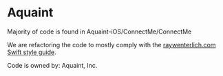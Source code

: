 # Aquaint

Majority of code is found in Aquaint-iOS/ConnectMe/ConnectMe

We are refactoring the code to mostly comply with the [raywenterlich.com Swift style guide](https://github.com/raywenderlich/swift-style-guide).


Code is owned by: Aquaint, Inc.

